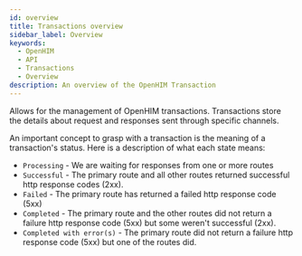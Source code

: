 ```yaml
---
id: overview
title: Transactions overview
sidebar_label: Overview
keywords:
  - OpenHIM
  - API
  - Transactions
  - Overview
description: An overview of the OpenHIM Transaction
---
```


Allows for the management of OpenHIM transactions. Transactions store the details about request and responses sent through specific channels.

An important concept to grasp with a transaction is the meaning of a transaction's status. Here is a description of what each state means:

- `Processing` - We are waiting for responses from one or more routes
- `Successful` - The primary route and all other routes returned successful http response codes (2xx).
- `Failed` - The primary route has returned a failed http response code (5xx)
- `Completed` - The primary route and the other routes did not return a failure http response code (5xx) but some weren't successful (2xx).
- `Completed with error(s)` - The primary route did not return a failure http response code (5xx) but one of the routes did.
